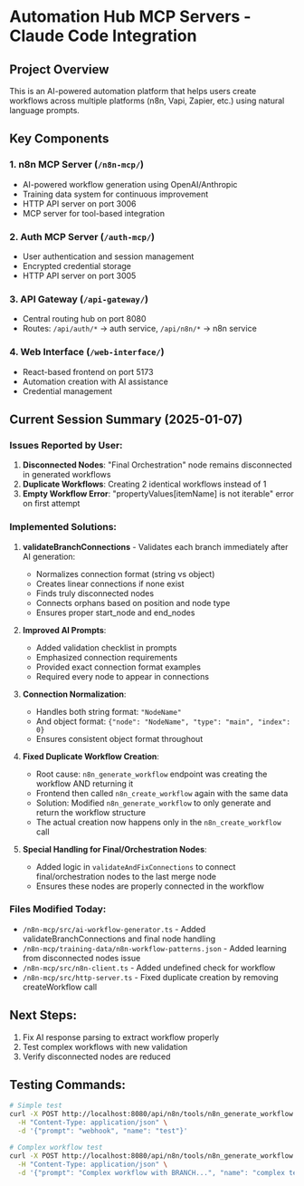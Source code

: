 # Automation Hub MCP Servers - Claude Code Integration

## Project Overview
This is an AI-powered automation platform that helps users create workflows across multiple platforms (n8n, Vapi, Zapier, etc.) using natural language prompts.

## Key Components

### 1. **n8n MCP Server** (`/n8n-mcp/`)
- AI-powered workflow generation using OpenAI/Anthropic
- Training data system for continuous improvement
- HTTP API server on port 3006
- MCP server for tool-based integration

### 2. **Auth MCP Server** (`/auth-mcp/`)
- User authentication and session management
- Encrypted credential storage
- HTTP API server on port 3005

### 3. **API Gateway** (`/api-gateway/`)
- Central routing hub on port 8080
- Routes: `/api/auth/*` → auth service, `/api/n8n/*` → n8n service

### 4. **Web Interface** (`/web-interface/`)
- React-based frontend on port 5173
- Automation creation with AI assistance
- Credential management

## Current Session Summary (2025-01-07)

### Issues Reported by User:
1. **Disconnected Nodes**: "Final Orchestration" node remains disconnected in generated workflows
2. **Duplicate Workflows**: Creating 2 identical workflows instead of 1
3. **Empty Workflow Error**: "propertyValues[itemName] is not iterable" error on first attempt

### Implemented Solutions:

1. **validateBranchConnections** - Validates each branch immediately after AI generation:
   - Normalizes connection format (string vs object)
   - Creates linear connections if none exist
   - Finds truly disconnected nodes
   - Connects orphans based on position and node type
   - Ensures proper start_node and end_nodes

2. **Improved AI Prompts**:
   - Added validation checklist in prompts
   - Emphasized connection requirements
   - Provided exact connection format examples
   - Required every node to appear in connections

3. **Connection Normalization**:
   - Handles both string format: `"NodeName"`
   - And object format: `{"node": "NodeName", "type": "main", "index": 0}`
   - Ensures consistent object format throughout

4. **Fixed Duplicate Workflow Creation**:
   - Root cause: `n8n_generate_workflow` endpoint was creating the workflow AND returning it
   - Frontend then called `n8n_create_workflow` again with the same data
   - Solution: Modified `n8n_generate_workflow` to only generate and return the workflow structure
   - The actual creation now happens only in the `n8n_create_workflow` call

5. **Special Handling for Final/Orchestration Nodes**:
   - Added logic in `validateAndFixConnections` to connect final/orchestration nodes to the last merge node
   - Ensures these nodes are properly connected in the workflow

### Files Modified Today:
- `/n8n-mcp/src/ai-workflow-generator.ts` - Added validateBranchConnections and final node handling
- `/n8n-mcp/training-data/n8n-workflow-patterns.json` - Added learning from disconnected nodes issue
- `/n8n-mcp/src/n8n-client.ts` - Added undefined check for workflow
- `/n8n-mcp/src/http-server.ts` - Fixed duplicate creation by removing createWorkflow call

## Next Steps:
1. Fix AI response parsing to extract workflow properly
2. Test complex workflows with new validation
3. Verify disconnected nodes are reduced

## Testing Commands:
```bash
# Simple test
curl -X POST http://localhost:8080/api/n8n/tools/n8n_generate_workflow \
  -H "Content-Type: application/json" \
  -d '{"prompt": "webhook", "name": "test"}'

# Complex workflow test
curl -X POST http://localhost:8080/api/n8n/tools/n8n_generate_workflow \
  -H "Content-Type: application/json" \
  -d '{"prompt": "Complex workflow with BRANCH...", "name": "complex test"}'
```